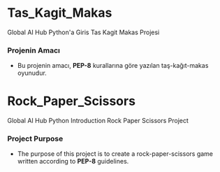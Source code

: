# Tas_Kagit_Makas 
Global AI Hub Python'a Giris Tas Kagit Makas Projesi
### Projenin Amacı
- Bu projenin amacı, **PEP-8** kurallarına göre yazılan taş-kağıt-makas oyunudur.

# Rock_Paper_Scissors 
Global AI Hub Python Introduction Rock Paper Scissors Project
### Project Purpose
- The purpose of this project is to create a rock-paper-scissors game written according to **PEP-8** guidelines.
